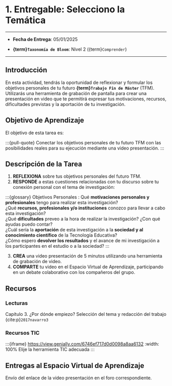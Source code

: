 # 1. Entregable: Selecciono la Temática

---

- **Fecha de Entrega**: 05/01/2025

- **{term}`Taxonomía de Bloom`**: Nivel 2 ({term}`Comprender`) 

---

## Introducción

En esta actividad, tendrás la oportunidad de reflexionar y formular los objetivos personales de tu futuro **{term}`Trabajo Fin de Máster`** (TFM). Utilizarás una herramienta de grabación de pantalla para crear una presentación en video que te permitirá expresar tus motivaciones, recursos, dificultades previstas y la aportación de tu investigación.

## Objetivo de Aprendizaje

El objetivo de esta tarea es:

:::{pull-quote}
Conectar los objetivos personales de tu futuro TFM con las posibilidades reales para su ejecución mediante una video presentación.
:::


## Descripción de la Tarea

1. **REFLEXIONA** sobre  tus objetivos personales del futuro TFM.
2. **RESPONDE** a estas cuestiones relacionadas con tu discurso sobre tu conexión personal con el tema de investigación:

:::{glossary}
Objetivos Personales
: Qué **motivaciones personales y profesionales** tengo para realizar esta investigación? \
¿Qué **recursos, profesionales y/o instituciones** conozco para llevar a cabo esta investigación? \
¿Qué **dificultades** preveo a la hora de realizar la investigación? ¿Con qué ayudas puedo contar? \
¿Cuál sería la **aportación** de esta investigación a la **sociedad y al conocimiento científico** de la Tecnología Educativa? \
¿Cómo espero **devolver los resultados** y el avance de mi investigación a los participantes en el estudio o a la sociedad?
:::

3. **CREA** una video presentación de 5 minutos utilizando una herramienta de grabación de video.
4. **COMPARTE** tu video en el Espacio Virtual de Aprendizaje, participando en un debate colaborativo con los compañeros del grupo.  

## Recursos

### Lecturas

Capítulo 3. ¿Por dónde empiezo? Selección del tema y redacción del trabajo {cite:p}`2017navarro3`

### Recursos TIC 

:::{iframe} https://view.genially.com/6746ef717d0d0098a8aa6132
:width: 100%
Elije la herramienta TIC adecuada
:::



## Entregas al Espacio Virtual de Aprendizaje

Envío del enlace de la video presentación en el foro correspondiente.
